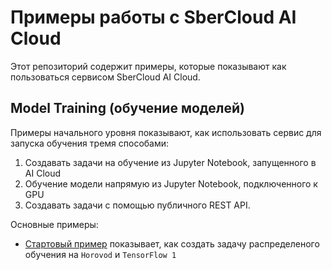 # Примеры работы с SberCloud AI Cloud

Этот репозиторий содержит примеры, которые показывают как пользоваться сервисом SberCloud AI Cloud.

## Model Training (обучение моделей)

Примеры начального уровня показывают, как использовать сервис для запуска обучения тремя способами:
 1. Cоздавать задачи на обучение из Jupyter Notebook, запущенного в AI Cloud
 2. Обучение модели напрямую из Jupyter Notebook, подключенного к GPU
 3. Создавать задачи с помощью публичного REST API.

Основные примеры: 
* [Стартовый пример](quick-start) показывает, как создать задачу распределеного обучения на `Horovod` и `TensorFlow 1` 
